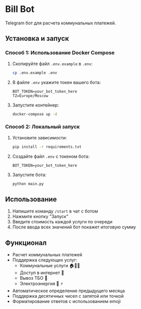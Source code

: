 # Bill Bot

Telegram бот для расчета коммунальных платежей.

## Установка и запуск

### Способ 1: Использование Docker Compose

1. Скопируйте файл `.env.example` в `.env`:
   ```bash
   cp .env.example .env
   ```

2. В файле `.env` укажите токен вашего бота:
   ```
   BOT_TOKEN=your_bot_token_here
   TZ=Europe/Moscow
   ```

3. Запустите контейнер:
   ```bash
   docker-compose up -d
   ```

### Способ 2: Локальный запуск

1. Установите зависимости:
   ```bash
   pip install -r requirements.txt
   ```

2. Создайте файл `.env` с токеном бота:
   ```
   BOT_TOKEN=your_bot_token_here
   ```

3. Запустите бота:
   ```bash
   python main.py
   ```

## Использование

1. Напишите команду `/start` в чат с ботом
2. Нажмите кнопку "Запуск"
3. Введите стоимость каждой услуги по очереди
4. После ввода всех значений бот покажет итоговую сумму

## Функционал

- Расчет коммунальных платежей
- Поддержка следующих услуг:
  - Коммунальные услуги 🏠🛁🚽
  - Доступ в интернет 🛜
  - Вывоз ТБО 🚛
  - Электроэнергия 🔌 ⚡
- Автоматическое определение предыдущего месяца
- Поддержка десятичных чисел с запятой или точкой
- Форматирование ответов с использованием emoji
